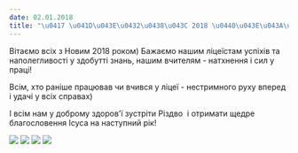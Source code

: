 ```yaml
---
date: 02.01.2018
title: "\u0417 \u041D\u043E\u0432\u0438\u043C 2018 \u0440\u043E\u043A\u043E\u043C!"
---
```

Вітаємо всіх з Новим 2018 роком) Бажаємо нашим ліцеїстам успіхів та наполегливості у здобутті знань, нашим вчителям - натхнення і сил у праці!

Всім, хто раніше працював чи вчився у ліцеї - нестримного руху вперед і удачі у всіх справах)

І всім нам у доброму здоров'ї зустріти Різдво  і отримати щедре благословення Ісуса на наступний рік!

![](/files/з-новим-2018-роком-ny2.jpg)
![](/files/з-новим-2018-роком-ny1.jpg)
![](/files/з-новим-2018-роком-ny4.jpg)
![](/files/з-новим-2018-роком-ny3.jpg)